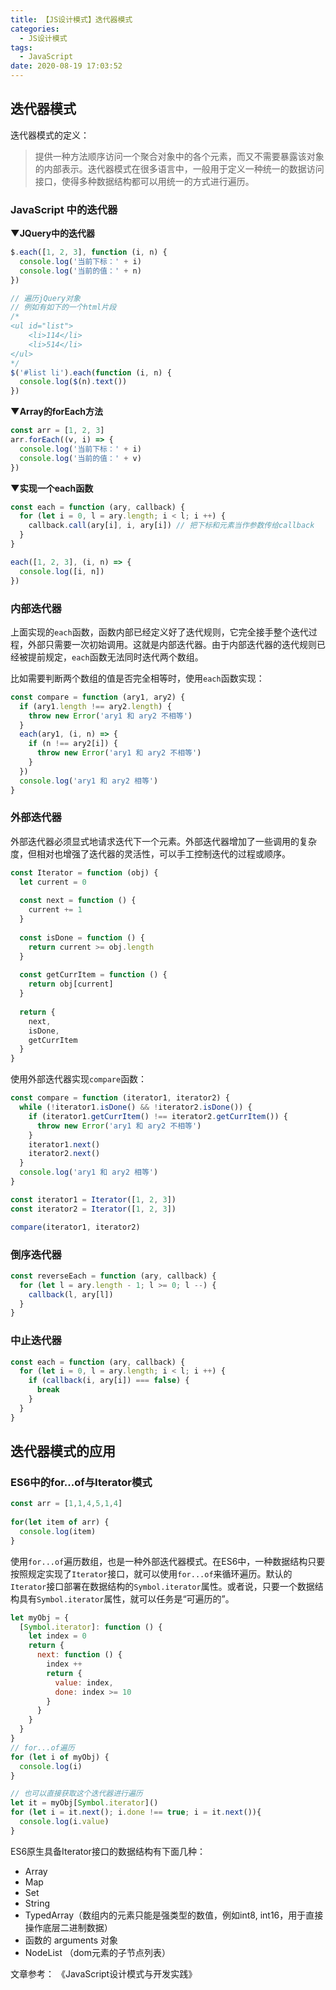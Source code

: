 ```yaml
---
title: 【JS设计模式】迭代器模式
categories:
  - JS设计模式
tags:
  - JavaScript
date: 2020-08-19 17:03:52
---
```

## 迭代器模式

迭代器模式的定义：

> 提供一种方法顺序访问一个聚合对象中的各个元素，而又不需要暴露该对象的内部表示。迭代器模式在很多语言中，一般用于定义一种统一的数据访问接口，使得多种数据结构都可以用统一的方式进行遍历。

### JavaScript 中的迭代器

**▼JQuery中的迭代器**

```js
$.each([1, 2, 3], function (i, n) {
  console.log('当前下标：' + i)
  console.log('当前的值：' + n)
})

// 遍历jQuery对象
// 例如有如下的一个html片段
/*
<ul id="list">
	<li>114</li>
 	<li>514</li>
</ul>
*/
$('#list li').each(function (i, n) {
  console.log($(n).text())
})
```

**▼Array的forEach方法**

```js
const arr = [1, 2, 3]
arr.forEach((v, i) => {
  console.log('当前下标：' + i)
  console.log('当前的值：' + v)
})
```

**▼实现一个each函数**

```js
const each = function (ary, callback) {
  for (let i = 0, l = ary.length; i < l; i ++) {
    callback.call(ary[i], i, ary[i]) // 把下标和元素当作参数传给callback
  }
}

each([1, 2, 3], (i, n) => {
  console.log([i, n])
})
```

### 内部迭代器

上面实现的`each`函数，函数内部已经定义好了迭代规则，它完全接手整个迭代过程，外部只需要一次初始调用。这就是内部迭代器。由于内部迭代器的迭代规则已经被提前规定，`each`函数无法同时迭代两个数组。

比如需要判断两个数组的值是否完全相等时，使用`each`函数实现：

```js
const compare = function (ary1, ary2) {
  if (ary1.length !== ary2.length) {
    throw new Error('ary1 和 ary2 不相等')
  }
  each(ary1, (i, n) => {
    if (n !== ary2[i]) {
      throw new Error('ary1 和 ary2 不相等')
    }
  })
  console.log('ary1 和 ary2 相等')
}
```

### 外部迭代器

外部迭代器必须显式地请求迭代下一个元素。外部迭代器增加了一些调用的复杂度，但相对也增强了迭代器的灵活性，可以手工控制迭代的过程或顺序。

```js
const Iterator = function (obj) {
  let current = 0
  
  const next = function () {
    current += 1
  }
  
  const isDone = function () {
    return current >= obj.length
  }
  
  const getCurrItem = function () {
    return obj[current]
  }
  
  return {
    next,
    isDone,
    getCurrItem
  }
}
```

使用外部迭代器实现`compare`函数：

```js
const compare = function (iterator1, iterator2) {
  while (!iterator1.isDone() && !iterator2.isDone()) {
    if (iterator1.getCurrItem() !== iterator2.getCurrItem()) {
      throw new Error('ary1 和 ary2 不相等')
    }
    iterator1.next()
    iterator2.next()
  }
  console.log('ary1 和 ary2 相等')
}

const iterator1 = Iterator([1, 2, 3])
const iterator2 = Iterator([1, 2, 3])

compare(iterator1, iterator2)
```

### 倒序迭代器

```js
const reverseEach = function (ary, callback) {
  for (let l = ary.length - 1; l >= 0; l --) {
    callback(l, ary[l])
  }
}
```

### 中止迭代器

```js
const each = function (ary, callback) {
  for (let i = 0, l = ary.length; i < l; i ++) {
    if (callback(i, ary[i]) === false) {
      break
    }
  }
}
```

## 迭代器模式的应用

### ES6中的for...of与Iterator模式

```js
const arr = [1,1,4,5,1,4]
 
for(let item of arr) {
  console.log(item)
}
```

使用`for...of`遍历数组，也是一种外部迭代器模式。在ES6中，一种数据结构只要按照规定实现了`Iterator`接口，就可以使用`for...of`来循环遍历。默认的`Iterator`接口部署在数据结构的`Symbol.iterator`属性。或者说，只要一个数据结构具有`Symbol.iterator`属性，就可以任务是“可遍历的”。

```js
let myObj = {
  [Symbol.iterator]: function () {
    let index = 0
    return {
      next: function () {
        index ++
        return {
          value: index,
          done: index >= 10
        }
      }
    }
  }
}
// for...of遍历
for (let i of myObj) {
  console.log(i)
}

// 也可以直接获取这个迭代器进行遍历
let it = myObj[Symbol.iterator]()
for (let i = it.next(); i.done !== true; i = it.next()){
  console.log(i.value)
}
```

ES6原生具备Iterator接口的数据结构有下面几种：

* Array
* Map
* Set
* String
* TypedArray（数组内的元素只能是强类型的数值，例如int8, int16，用于直接操作底层二进制数据）
* 函数的 arguments 对象
* NodeList （dom元素的子节点列表）

文章参考：
《JavaScript设计模式与开发实践》